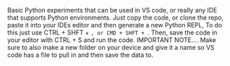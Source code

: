 Basic Python experiments that can be used in VS code, or really any IDE that supports Python environments.
Just copy the code, or clone the repo, paste it into your IDEs editor and then generate a new Python REPL, To do this just use CTRL + SHFT + `, or CMD + SHFT + `.
Then, save the code in your editor with CTRL + S and run the code.
IMPORTANT NOTE.... Make sure to also make a new folder on your device and give it a name so VS code has a file to pull in and then save the data to.
